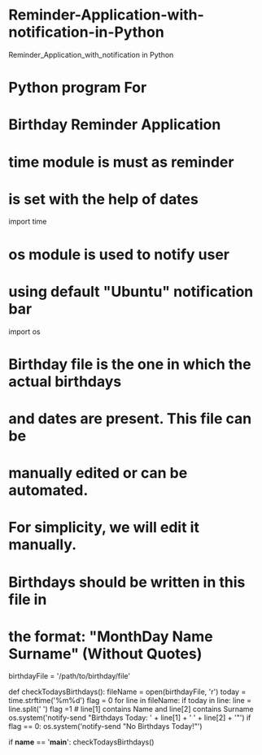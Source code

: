 # Reminder-Application-with-notification-in-Python
Reminder_Application_with_notification in Python
# Python program For
# Birthday Reminder Application

# time module is must as reminder
# is set with the help of dates
import time

# os module is used to notify user
# using default "Ubuntu" notification bar
import os

# Birthday file is the one in which the actual birthdays
# and dates are present. This file can be
# manually edited or can be automated.
# For simplicity, we will edit it manually.
# Birthdays should be written in this file in
# the format: "MonthDay Name Surname" (Without Quotes)

birthdayFile = '/path/to/birthday/file'

def checkTodaysBirthdays():
	fileName = open(birthdayFile, 'r')
	today = time.strftime('%m%d')
	flag = 0
	for line in fileName:
		if today in line:
			line = line.split(' ')
			flag =1
			# line[1] contains Name and line[2] contains Surname
			os.system('notify-send "Birthdays Today: ' + line[1]
			+ ' ' + line[2] + '"')
	if flag == 0:
			os.system('notify-send "No Birthdays Today!"')

if __name__ == '__main__':
	checkTodaysBirthdays()
